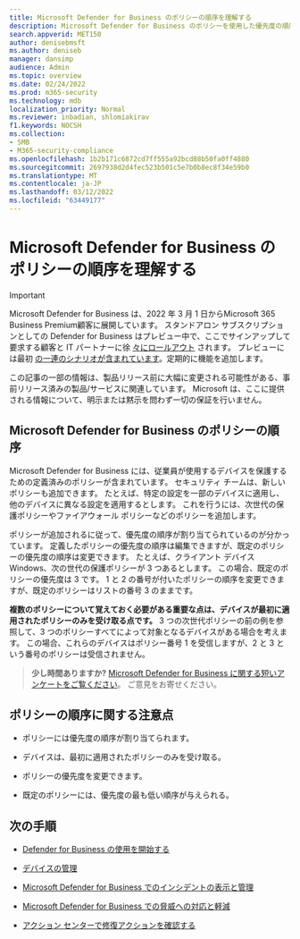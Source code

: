 ```yaml
---
title: Microsoft Defender for Business のポリシーの順序を理解する
description: Microsoft Defender for Business のポリシーを使用した優先度の順序について説明します。
search.appverid: MET150
author: denisebmsft
ms.author: deniseb
manager: dansimp
audience: Admin
ms.topic: overview
ms.date: 02/24/2022
ms.prod: m365-security
ms.technology: mdb
localization_priority: Normal
ms.reviewer: inbadian, shlomiakirav
f1.keywords: NOCSH
ms.collection:
- SMB
- M365-security-compliance
ms.openlocfilehash: 1b2b171c6872cd7ff555a92bcd88b50fa0ff4880
ms.sourcegitcommit: 2697938d2d4fec523b501c5e7b0b8ec8f34e59b0
ms.translationtype: MT
ms.contentlocale: ja-JP
ms.lasthandoff: 03/12/2022
ms.locfileid: "63449177"
---
```

# <a name="understand-policy-order-in-microsoft-defender-for-business"></a>Microsoft Defender for Business のポリシーの順序を理解する

> [!IMPORTANT]
> Microsoft Defender for Business は、2022 年 3 月 1 日からMicrosoft 365 Business Premium顧客に展開しています。[](../../business-premium/index.md) スタンドアロン サブスクリプションとしての Defender for Business はプレビュー中で、ここでサインアップして要求する顧客と IT パートナーに徐 [々にロールアウト](https://aka.ms/mdb-preview) されます。 プレビューには最初 [の一連のシナリオが含まれています](mdb-tutorials.md#try-these-preview-scenarios)。定期的に機能を追加します。
> 
> この記事の一部の情報は、製品リリース前に大幅に変更される可能性がある、事前リリース済みの製品/サービスに関連しています。 Microsoft は、ここに提供される情報について、明示または黙示を問わず一切の保証を行いません。 

## <a name="policy-order-in-microsoft-defender-for-business"></a>Microsoft Defender for Business のポリシーの順序

Microsoft Defender for Business には、従業員が使用するデバイスを保護するための定義済みのポリシーが含まれています。 セキュリティ チームは、新しいポリシーも追加できます。 たとえば、特定の設定を一部のデバイスに適用し、他のデバイスに異なる設定を適用するとします。 これを行うには、次世代の保護ポリシーやファイアウォール ポリシーなどのポリシーを追加します。

ポリシーが追加されるに従って、優先度の順序が割り当てられているのが分かっています。 定義したポリシーの優先度の順序は編集できますが、既定のポリシーの優先度の順序は変更できます。 たとえば、クライアント デバイスWindows、次の世代の保護ポリシーが 3 つあるとします。 この場合、既定のポリシーの優先度は 3 です。 1 と 2 の番号が付いたポリシーの順序を変更できますが、既定のポリシーはリストの番号 3 のままです。 

**複数のポリシーについて覚えておく必要がある重要な点は、デバイスが最初に適用されたポリシーのみを受け取る点です。** 3 つの次世代ポリシーの前の例を参照して、3 つのポリシーすべてによって対象となるデバイスがある場合を考えます。 この場合、これらのデバイスはポリシー番号 1 を受信しますが、2 と 3 という番号のポリシーは受信されません。 

>
> **少し時間ありますか?**
> <a href="https://microsoft.qualtrics.com/jfe/form/SV_0JPjTPHGEWTQr4y" target="_blank">Microsoft Defender for Business に関する短いアンケートをご覧ください</a>。 ご意見をお寄せください。
>

## <a name="key-points-to-remember-about-policy-order"></a>ポリシーの順序に関する注意点

- ポリシーには優先度の順序が割り当てられます。

- デバイスは、最初に適用されたポリシーのみを受け取る。

- ポリシーの優先度を変更できます。

- 既定のポリシーには、優先度の最も低い順序が与えられる。

## <a name="next-steps"></a>次の手順

- [Defender for Business の使用を開始する](mdb-get-started.md)

- [デバイスの管理](mdb-manage-devices.md)

- [Microsoft Defender for Business でのインシデントの表示と管理](mdb-view-manage-incidents.md)

- [Microsoft Defender for Business での脅威への対応と軽減](mdb-respond-mitigate-threats.md)

- [アクション センターで修復アクションを確認する](mdb-review-remediation-actions.md)